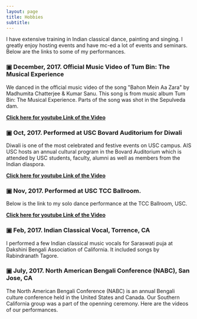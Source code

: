 ```yaml
---
layout: page
title: Hobbies
subtitle: 
---
```


I have extensive training in Indian classical dance, painting and singing. I greatly enjoy hosting events and have mc-ed a lot of events and seminars. Below are the links to some of my performances.

### &#x25A3; December, 2017. Official Music Video of Tum Bin: The Musical Experience

We danced in the official music video of the song "Bahon Mein Aa Zara" by Madhumita Chatterjee & Kumar Sanu. This song is from music album Tum Bin: The Musical Experience. Parts of the song was shot in the Sepulveda dam. 

<a href="https://www.youtube.com/watch?v=bDBjPZix4eE"><b>Click here for youtube Link of the Video</b></a>

### &#x25A3; Oct, 2017. Performed at USC Bovard Auditorium for Diwali

Diwali is one of the most celebrated and festive events on USC campus. AIS USC hosts an annual cultural program in the Bovard Auditorium which is attended by USC students, faculty, alumni as well as members from the Indian diaspora. 

<a href="https://youtu.be/Y2kzaL4mLCw"><b>Click here for youtube Link of the Video</b></a>

### &#x25A3; Nov, 2017. Performed at USC TCC Ballroom.

Below is the link to my solo dance performance at the TCC Ballroom, USC.  

<a href="https://youtu.be/Bahj06-m96k"><b>Click here for youtube Link of the Video</b></a>

### &#x25A3; Feb, 2017. Indian Classical Vocal, Torrence, CA

I performed a few Indian classical music vocals for Saraswati puja at Dakshini Bengali Association of California. It included songs by Rabindranath Tagore.

### &#x25A3; July, 2017. North American Bengali Conference (NABC), San Jose, CA

The North American Bengali Conference (NABC) is an annual Bengali culture conference held in the United States and Canada. Our Southern California group was a part of the openning ceremony. Here are the videos of our performances. 


